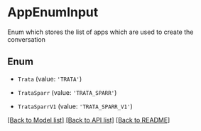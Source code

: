 # AppEnumInput

Enum which stores the list of apps which are used to create the conversation

## Enum

* `Trata` (value: `'TRATA'`)

* `TrataSparr` (value: `'TRATA_SPARR'`)

* `TrataSparrV1` (value: `'TRATA_SPARR_V1'`)

[[Back to Model list]](../README.md#documentation-for-models) [[Back to API list]](../README.md#documentation-for-api-endpoints) [[Back to README]](../README.md)

